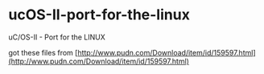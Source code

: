 # ucOS-II-port-for-the-linux
uC/OS-II - Port for the LINUX

got these files from [http://www.pudn.com/Download/item/id/159597.html](http://www.pudn.com/Download/item/id/159597.html)
